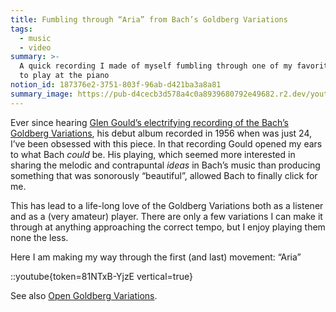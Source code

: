 ```yaml
---
title: Fumbling through “Aria” from Bach’s Goldberg Variations
tags:
  - music
  - video
summary: >-
  A quick recording I made of myself fumbling through one of my favorite pieces
  to play at the piano
notion_id: 187376e2-3751-803f-96ab-d421ba3a8a81
summary_image: https://pub-d4cecb3d578a4c0a8939680792e49682.r2.dev/youtube/81NTxB-YjzE.jpg
---
```

Ever since hearing [Glen Gould’s electrifying recording of the Bach’s Goldberg Variations](https://en.wikipedia.org/wiki/Bach:_The_Goldberg_Variations_\(Glenn_Gould_album\)), his debut album recorded in 1956 when was just 24, I’ve been obsessed with this piece. In that recording Gould opened my ears to what Bach _could_ be. His playing, which seemed more interested in sharing the melodic and contrapuntal _ideas_ in Bach’s music than producing something that was sonorously “beautiful”, allowed Bach to finally click for me.

This has lead to a life-long love of the Goldberg Variations both as a listener and as a (very amateur) player. There are only a few variations I can make it through at anything approaching the correct tempo, but I enjoy playing them none the less.

Here I am making my way through the first (and last) movement: “Aria”

::youtube{token=81NTxB-YjzE vertical=true}

See also [Open Goldberg Variations](https://jordaneldredge.com/notes/open-goldberg/).
